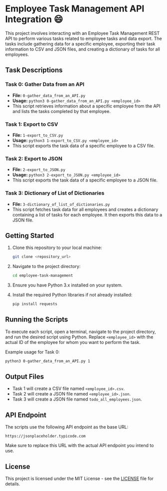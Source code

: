 # Employee Task Management API Integration :smile:

This project involves interacting with an Employee Task Management REST API to perform various tasks related to employee tasks and data export. The tasks include gathering data for a specific employee, exporting their task information to CSV and JSON files, and creating a dictionary of tasks for all employees.

## Task Descriptions

### Task 0: Gather Data from an API
- **File:** `0-gather_data_from_an_API.py`
- **Usage:** `python3 0-gather_data_from_an_API.py <employee_id>`
- This script retrieves information about a specific employee from the API and lists the tasks completed by that employee.

### Task 1: Export to CSV
- **File:** `1-export_to_CSV.py`
- **Usage:** `python3 1-export_to_CSV.py <employee_id>`
- This script exports the task data of a specific employee to a CSV file.

### Task 2: Export to JSON
- **File:** `2-export_to_JSON.py`
- **Usage:** `python3 2-export_to_JSON.py <employee_id>`
- This script exports the task data of a specific employee to a JSON file.

### Task 3: Dictionary of List of Dictionaries
- **File:** `3-dictionary_of_list_of_dictionaries.py`
- This script fetches task data for all employees and creates a dictionary containing a list of tasks for each employee. It then exports this data to a JSON file.

## Getting Started

1. Clone this repository to your local machine:

   ```bash
   git clone <repository_url>
   ```

2. Navigate to the project directory:

   ```bash
   cd employee-task-management
   ```

3. Ensure you have Python 3.x installed on your system.

4. Install the required Python libraries if not already installed:

   ```bash
   pip install requests
   ```

## Running the Scripts

To execute each script, open a terminal, navigate to the project directory, and run the desired script using Python. Replace `<employee_id>` with the actual ID of the employee for whom you want to perform the task.

Example usage for Task 0:

```bash
python3 0-gather_data_from_an_API.py 1
```

## Output Files

- Task 1 will create a CSV file named `<employee_id>.csv`.
- Task 2 will create a JSON file named `<employee_id>.json`.
- Task 3 will create a JSON file named `todo_all_employees.json`.

## API Endpoint

The scripts use the following API endpoint as the base URL:
```
https://jsonplaceholder.typicode.com
```

Make sure to replace this URL with the actual API endpoint you intend to use.

## License

This project is licensed under the MIT License - see the [LICENSE](LICENSE) file for details.
